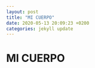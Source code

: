 ```yaml
---
layout: post
title: "MI CUERPO"
date: 2020-05-13 20:09:23 +0200
categories: jekyll update
---
```


# MI CUERPO
